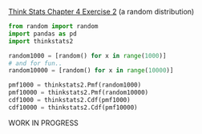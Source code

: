 [Think Stats Chapter 4 Exercise 2](http://greenteapress.com/thinkstats2/html/thinkstats2005.html#toc41) (a random distribution)

```python
from random import random
import pandas as pd
import thinkstats2

random1000 = [random() for x in range(1000)]
# and for fun..
random10000 = [random() for x in range(10000)]
```


```python
pmf1000 = thinkstats2.Pmf(random1000)
pmf10000 = thinkstats2.Pmf(random10000)
cdf1000 = thinkstats2.Cdf(pmf1000)
cdf10000 = thinkstats2.Cdf(pmf10000)
```

WORK IN PROGRESS
